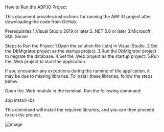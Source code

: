 How to Run the ABP.IO Project

This document provides instructions for running the ABP.IO project after downloading the code from GitHub.

Prerequisites
  1.Visual Studio 2019 or later
  2..NET 5.0 or later
  3.Microsoft SQL Server
  
Steps to Run the Project
  1.Open the solution file (.sln) in Visual Studio.
  2.Set the DbMigrator project as the startup project.
  3.Run the DbMigrator project to migrate the database.
  4.Set the .Web project as the startup project.
  5.Run the .Web project to start the application.
  
If you encounter any exceptions during the running of the application, it may be due to missing libraries. To install these libraries, follow the steps below:

Open the .Web module in the terminal.
Run the following command:

  abp install-libs
  
  
This command will install the required libraries, and you can then proceed to run the project.


![image](https://user-images.githubusercontent.com/90168140/229070187-47e2bc10-c61b-4ced-b126-80cb51de5852.png)
